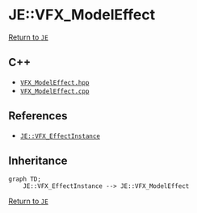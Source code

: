 # JE::VFX_ModelEffect

[Return to `JE`](/docs/je.md)

## C++

- [`VFX_ModelEffect.hpp`](/src/je/VFX_ModelEffect.hpp)
- [`VFX_ModelEffect.cpp`](/src/je/VFX_ModelEffect.cpp)

## References

- [`JE::VFX_EffectInstance`](/docs/je/VFX_EffectInstance.md)

## Inheritance

```mermaid
graph TD;
    JE::VFX_EffectInstance --> JE::VFX_ModelEffect
```

[Return to `JE`](/docs/je.md)